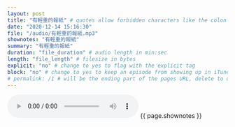 ```yaml
---
layout: post
title: "有輕重的報紙" # quotes allow forbidden characters like the colon
date: "2020-12-14 15:16:30"
file: "/audio/有輕重的報紙.mp3"
shownotes: "有輕重的報紙"
summary: "有輕重的報紙"
duration: "file_duration" # audio length in min:sec
length: "file_length" # filesize in bytes
explicit: "no" # change to yes to flag with the explicit tag
block: "no" # change to yes to keep an episode from showing up in iTunes
# permalink: /1 # will be the ending part of the pages URL, delete to default to the title
---
```


<audio controls>
<source src="{{site.url}}{{site.baseurl}}{{ page.file }}" type="audio/x-mp3">
Your browser does not support the audio element.
</audio>
{{ page.shownotes }}
